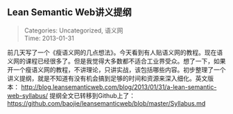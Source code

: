 Lean Semantic Web讲义提纲
---
    
> Categories: Uncategorized, 语义网  
> Time: 2013-01-31
    
前几天写了一个《瘦语义网的几点想法》。今天看到有人贴语义网的教程。现在语义网的课程已经很多了。但是我觉得大多数都不适合工业界受众。想了一下，如果开一个瘦语义网的教程，不讲理论，只讲实战，该包括哪些内容。初步整理了一个讲义提纲，就是不知道有没有机会搞到足够的时间和资源来深入细化。英文版本： http://blog.leansemanticweb.com/blog/2013/01/31/a-lean-semantic-web-syllabus/ 提纲全文已转移到Github上了：https://github.com/baojie/leansemanticweb/blob/master/Syllabus.md     
    